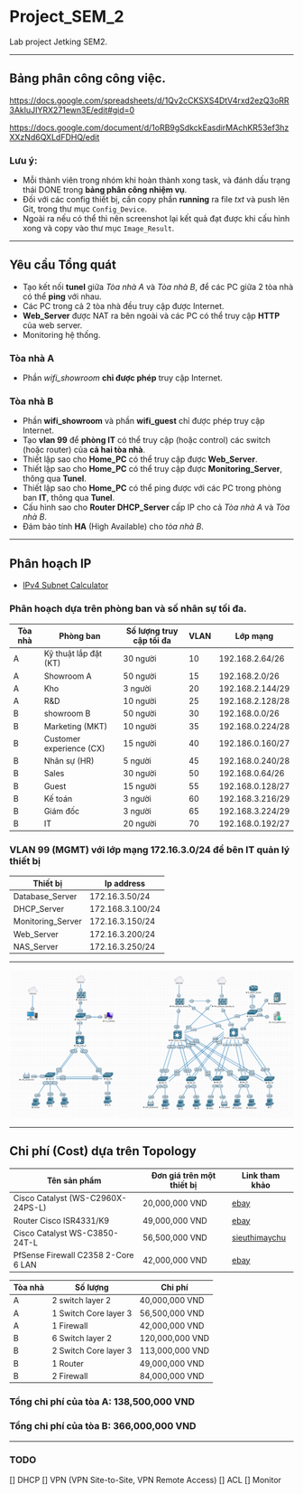 # Project_SEM_2
Lab project Jetking SEM2.

--------------------------------------------------------------------------------------------------------------------------
## Bảng phân công công việc.

https://docs.google.com/spreadsheets/d/1Qv2cCKSXS4DtV4rxd2ezQ3oRR3AkluJIYRX271ewn3E/edit#gid=0

https://docs.google.com/document/d/1oRB9gSdkckEasdirMAchKR53ef3hzXXzNd6QXLdFDHQ/edit

### Lưu ý:
- Mỗi thành viên trong nhóm khi hoàn thành xong task, và đánh dấu trạng thái DONE trong **bảng phân công nhiệm vụ**.
- Đối với các config thiết bị, cần copy phần **running** ra file *txt* và push lên Git, trong thư mục `Config_Device`.
- Ngoài ra nếu có thể thì nên screenshot lại kết quả đạt được khi cấu hình xong và copy vào thư mục `Image_Result`.

--------------------------------------------------------------------------------------------------------------------------
## Yêu cầu Tổng quát
- Tạo kết nối **tunel** giữa *Tòa nhà A* và *Tòa nhà B*, để các PC giữa 2 tòa nhà có thể **ping** với nhau.
- Các PC trong cả 2 tòa nhà đều truy cập được Internet.
- **Web_Server** được NAT ra bên ngoài và các PC có thể truy cập **HTTP** của web server.
- Monitoring hệ thống.

### Tòa nhà A
- Phần *wifi_showroom* **chỉ được phép** truy cập Internet.

### Tòa nhà B
- Phần **wifi_showroom** và phần **wifi_guest** chỉ được phép truy cập Internet.
- Tạo **vlan 99** để **phòng IT** có thể truy cập (hoặc control) các switch (hoặc router) của **cả hai tòa nhà**.
- Thiết lập sao cho **Home_PC** có thể truy cập được **Web_Server**.
- Thiết lập sao cho **Home_PC** có thể truy cập được **Monitoring_Server**, thông qua **Tunel**.
- Thiết lập sao cho **Home_PC** có thể ping được với các PC trong phòng ban **IT**, thông qua **Tunel**.
- Cấu hình sao cho **Router DHCP_Server** cấp IP cho cả *Tòa nhà A* và *Tòa nhà B*.
- Đảm bảo tính **HA** (High Available) cho *tòa nhà B*.

---------------------------------------------------------------------------------------------------------------------------
## Phân hoạch IP
- [IPv4 Subnet Calculator](http://www.exampointers.com/ipv4/)
### Phân hoạch dựa trên phòng ban và số nhân sự tối đa.
|Tòa nhà| Phòng ban		| Số lượng truy cập tối đa	| VLAN	| Lớp mạng		|
|-------|----------------------|--------------------------------|-------|----------------------|
| A	| Kỹ thuật lắp đặt (KT)|	30 người		| 10	|192.168.2.64/26|
| A	| Showroom A		|	50 người		| 15	|192.168.2.0/26	|
| A	| Kho			|	3 người		| 20	|192.168.2.144/29|	
| A	| R&D			|	10 người		| 25	|192.168.2.128/28|
| B	| showroom B		|	50 người		| 30	|192.168.0.0/26	|
| B	| Marketing (MKT)	|	10 người		| 35	|192.168.0.224/28 |
| B	|Customer experience (CX)|	15 người		| 40	|192.186.0.160/27 |
| B	| Nhân sự (HR)		|	5 người		| 45	|192.168.0.240/28 |
| B	| Sales			|	30 người		| 50	|192.168.0.64/26 |
| B	| Guest			|	15 người		| 55	|192.168.0.128/27 |
| B	| Kế toán		|	3 người		| 60	|192.168.3.216/29 |
| B	| Giám đốc		|	3 người		| 65	|192.168.3.224/29 |
| B	| IT			|	20 người		| 70	|192.168.0.192/27 |

### VLAN 99 (MGMT) với lớp mạng 172.16.3.0/24 để bên IT quản lý thiết bị
|	Thiết bị		|  Ip address	|
|-------------------------------|---------------|
| Database_Server		| 172.16.3.50/24 |
| DHCP_Server			| 172.168.3.100/24 |
| Monitoring_Server		| 172.16.3.150/24 |
| Web_Server			| 172.16.3.200/24 |
| NAS_Server			| 172.16.3.250/24 |

----------------------------------------------------------------------------------------------------------------------------
![Topology](https://github.com/VinhLin/Project_SEM_2/blob/main/1_Topology/Topology_Image.png)

-----------------------------------------------------------------------------------------------------------------------------
## Chi phí (Cost) dựa trên Topology

| Tên sản phẩm				| Đơn giá trên một thiết bị	|	Link tham khảo	|
|---------------------------------------|-------------------------------|-----------------------|
|Cisco Catalyst (WS-C2960X-24PS-L) 	| 20,000,000 VND 		|[ebay](https://www.ebay.com/p/219656613)|
|Router Cisco ISR4331/K9		| 49,000,000 VND		|[ebay](https://www.ebay.com/p/19034357944?iid=195214416396)|
|Cisco Catalyst WS-C3850-24T-L 		| 56,500,000 VND		|[sieuthimaychu](https://www.sieuthimaychu.vn/index.php/Thong_Tin_San_Pham/7193/Cisco-Catalyst-WS-C3850-24T-L-)|
|PfSense Firewall C2358 2-Core 6 LAN	| 42,000,000 VND		|[ebay](https://www.ebay.com/itm/115462068500?hash=item1ae2135914:g:nHEAAOSw6aJizPRQ)|


|Tòa nhà | Số lượng		| Chi phí	|
|--------|----------------------|---------------|
|A	| 2 switch layer 2 	|  40,000,000 VND |
|A	| 1 Switch Core	layer 3	|  56,500,000 VND |
|A	| 1 Firewall		|  42,000,000 VND |
|B	| 6 Switch layer 2	|  120,000,000 VND |
|B	| 2 Switch Core	layer 3	|  113,000,000 VND |
|B	| 1 Router		|  49,000,000 VND |
|B	| 2 Firewall		|  84,000,000 VND |

### Tổng chi phí của tòa A: 138,500,000 VND
### Tổng chi phí của tòa B: 366,000,000 VND	

-----------------------------------------------------------------------------------------------
### TODO
[] DHCP
[] VPN (VPN Site-to-Site, VPN Remote Access)
[] ACL
[] Monitor








